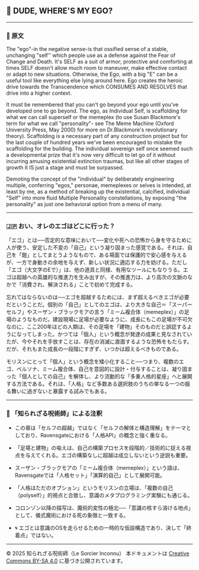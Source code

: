 
## 🧛 DUDE, WHERE'S MY EGO?

---

### 🧛 原文

The "ego"-in the negative sense-is that ossified sense of a stable, unchanging "self'' which people use as a defense against the Fear of Change and Death. It's SELF as a suit of armor; protective and comforting at times SELF doesn't allow much room to maneuver, make effective contact or adapt to new situations. Otherwise, the Ego, with a big "E" can be a useful tool like everything else lying around here. Ego creates the heroic drive towards the Transcendence which CONSUMES AND RESOLVES that drive into a higher context. 

It must be remembered that you can't go beyond your ego until  you've developed one to go beyond. The ego, as Individual Self, is scaffolding for what we can call superself or the memeplex (to use Susan Blackmore's term for what we call "personality"- see The Meme Machine (Oxford University Press, May 2000) for more on Dr.Blackmore's revolutionary theory). Scaffolding is a necessary part of any construction project but for the last couple of hundred years we've been encouraged to mistake the scaffolding for the building. The individual sovereign self once seemed such a developmental prize that it's now very difficult to let go of it without incurring amusing existential extinction traumas, but like all other stages of growth it IS just a stage and must be surpassed.

Demoting the concept of the "individual" by deliberately engineering multiple, conferring "egos," personae, memeplexes or selves is intended, at least by me, as a method of breaking up the existential, calcified, individual "Self"
into more fluid Multiple Personality constellations, by
exposing "the personality" as just one behavioral option
from a menu of many.

---

### 🇯🇵 おい、オレのエゴはどこに行った？

「エゴ」とは──否定的な意味において──変化や死への恐怖から身を守るために人が使う、安定した不変の「自己」という凝り固まった感覚である。それは、自己を「鎧」としてまとうようなもので、ある場面では保護的で安心感を与えるが、一方で身動きの余地を与えず、新しい状況に適応する力を妨げる。ただし「エゴ（大文字のEで）」は、他の道具と同様、有用なツールにもなりうる。エゴは超越への英雄的な推進力を生み出すが、その推進力は、より高次の文脈のなかで「消費され、解決される」ことで初めて完成する。

忘れてはならないのは──エゴを超越するためには、まず超えるべきエゴが必要だということだ。個別の「自己」としてのエゴは、より大きな自己＝「スーパーセルフ」やスーザン・ブラックモアの言う「ミーム複合体（memeplex）」の足場のようなものだ。建設現場に足場が必要なように、成長にもこの足場が不可欠なのに、ここ200年ほどの人類は、その足場を「建物」そのものだと誤認するようになってしまった。かつては「個人」という概念が発達の成果と見なされていたが、今やそれを手放すことは、存在の消滅に直面するような恐怖をもたらす。だが、それもまた成長の一段階にすぎず、いつかは超えるべきものである。

モリスンにとって「個人」という概念を矮小化すること──つまり、複数のエゴ、ペルソナ、ミーム複合体、自己を意図的に設計・付与することは、凝り固まった「個人としての自己」を解体し、より流動的な「多重人格的星座」へと展開する方法である。それは、「人格」など多数ある選択肢のうちの単なる一つの振る舞いに過ぎないと暴露する試みでもある。

---

### 🐌 「知られざる呪術師」による注釈

- この章は「セルフの超越」ではなく「セルフの解体と構造理解」をテーマとしており、Ravensgateにおける「人格API」の概念と強く重なる。
- 「足場と建物」の喩えは、自己の構築プロセスを段階的／技術的に捉える視点を与えてくれる。エゴの構築なしに超越は成立しないという逆説も重要。
- スーザン・ブラックモアの「ミーム複合体（memeplex）」という語は、Ravensgateでは「人格セット」「演算的自己」として展開可能。
- 「人格はただのオプション」というモリスンの立場は、「複数の自己（polyself）」的視点と合致し、意識のメタプログラミング実験にも通じる。
- コロンゾン以降の描写は、魔術的変性の極北──「意識の核すら溶ける地点」として、儀式魔術における死の象徴と一致する。

- 🌀 エゴとは意識のOSを走らせるための一時的な仮設構造であり、決して「終着点」ではない。

---

© 2025 知られざる呪術師（Le Sorcier Inconnu） 
本ドキュメントは [Creative Commons BY-SA 4.0](https://creativecommons.org/licenses/by-sa/4.0/deed.ja) に基づき公開されています。
